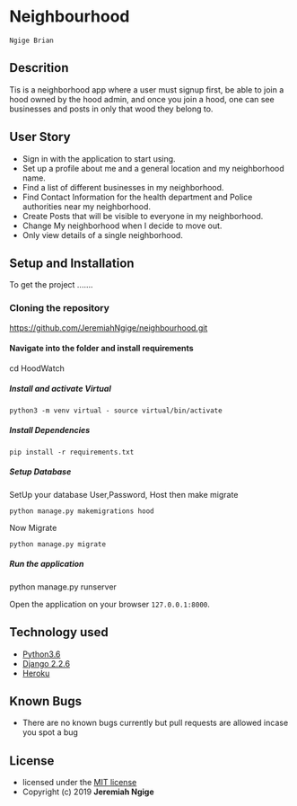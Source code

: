 # Neighbourhood

    Ngige Brian

## Descrition

Tis is a neighborhood app where a user must signup first, be able to join a hood owned by the hood admin, and once you
join a hood, one can see businesses and posts in only that wood they belong to.  

## User Story  
  
* Sign in with the application to start using.
* Set up a profile about me and a general location and my neighborhood name.
* Find a list of different businesses in my neighborhood.
* Find Contact Information for the health department and Police authorities near my neighborhood.
* Create Posts that will be visible to everyone in my neighborhood.
* Change My neighborhood when I decide to move out.
* Only view details of a single neighborhood.
  
## Setup and Installation  

To get the project .......  
  
### Cloning the repository

<https://github.com/JeremiahNgige/neighbourhood.git>

#### Navigate into the folder and install requirements  

cd HoodWatch

##### Install and activate Virtual  

    python3 -m venv virtual - source virtual/bin/activate  

##### Install Dependencies  

    pip install -r requirements.txt 

##### Setup Database  

SetUp your database User,Password, Host then make migrate  

    python manage.py makemigrations hood

 Now Migrate  

    python manage.py migrate 

##### Run the application  

python manage.py runserver

Open the application on your browser `127.0.0.1:8000`.  
  
## Technology used  
  
* [Python3.6](https://www.python.org/)  
* [Django 2.2.6](https://docs.djangoproject.com/en/2.2/)  
* [Heroku](https://heroku.com)  
  
## Known Bugs  

* There are no known bugs currently but pull requests are allowed incase you spot a bug  
  
## License

* licensed under the [MIT license](LICENSE)  
* Copyright (c) 2019 **Jeremiah Ngige**
